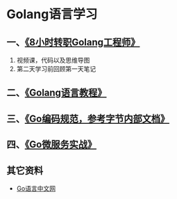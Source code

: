 # Golang语言学习

## 一、[《8小时转职Golang工程师》]()
1. 视频课，代码以及思维导图
2. 第二天学习前回顾第一天笔记

## 二、[《Golang语言教程》](https://www.topgoer.com/)


## 三、[《Go编码规范，参考字节内部文档》]()


## 四、[《Go微服务实战》](https://weread.qq.com/web/reader/081320507226fcd308149b0)


## 其它资料
* [Go语言中文网](https://studygolang.com)